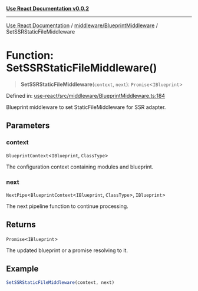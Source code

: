 [**Use React Documentation v0.0.2**](../../../README.md)

***

[Use React Documentation](../../../modules.md) / [middleware/BlueprintMiddleware](../README.md) / SetSSRStaticFileMiddleware

# Function: SetSSRStaticFileMiddleware()

> **SetSSRStaticFileMiddleware**(`context`, `next`): `Promise`\<`IBlueprint`\>

Defined in: [use-react/src/middleware/BlueprintMiddleware.ts:184](https://github.com/stonemjs/use-react/blob/50c96852bd65a75b7f2a00786393fb0c90af6da8/src/middleware/BlueprintMiddleware.ts#L184)

Blueprint middleware to set StaticFileMiddleware for SSR adapter.

## Parameters

### context

`BlueprintContext`\<`IBlueprint`, `ClassType`\>

The configuration context containing modules and blueprint.

### next

`NextPipe`\<`BlueprintContext`\<`IBlueprint`, `ClassType`\>, `IBlueprint`\>

The next pipeline function to continue processing.

## Returns

`Promise`\<`IBlueprint`\>

The updated blueprint or a promise resolving to it.

## Example

```typescript
SetSSRStaticFileMiddleware(context, next)
```
